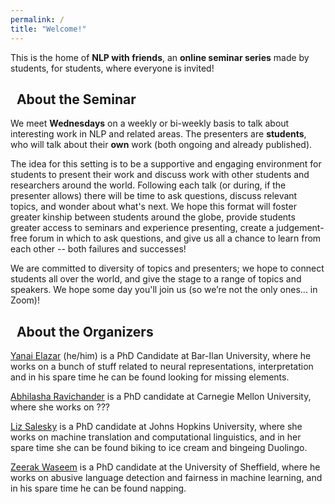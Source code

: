 ```yaml
---
permalink: /
title: "Welcome!"
---
```


This is the home of **NLP with friends**, 
an **online seminar series** made by students, for students, where everyone is invited!


## <i class="fas fa-fw fa-chalkboard-teacher"></i>&nbsp; About the Seminar

We meet **Wednesdays** on a weekly or bi-weekly basis to talk about interesting work in NLP and related areas. The presenters are **students**, who will talk about their **own** work (both ongoing and already published). 

The idea for this setting is to be a supportive and engaging environment for students to present their work and discuss work with other students and researchers around the world.
Following each talk (or during, if the presenter allows) there will be time to ask questions, discuss relevant topics, and wonder about what's next.
We hope this format will foster greater kinship between students around the globe, provide students greater access to seminars and experience presenting, create a judgement-free forum in which to ask questions, and give us all a chance to learn from each other -- both failures and successes!

We are committed to diversity of topics and presenters; we hope to connect students all over the world, and give the stage to a range of topics and speakers. 
<span title="(Lennon, 1971)">We hope some day you'll join us (so we’re not the only ones... in Zoom)!</span>


## <i class="fas fa-fw fa-people-arrows"></i>&nbsp; About the Organizers

[Yanai Elazar](https://yanaiela.github.io/) (he/him) is a PhD Candidate at Bar-Ilan University, where he works on a bunch of stuff related to neural representations, interpretation and in his spare time he can be found looking for missing elements.

[Abhilasha Ravichander](https://www.cs.cmu.edu/~aravicha/) is a PhD candidate at Carnegie Mellon University, where she works on ???

[Liz Salesky](http://esalesky.github.io/) is a PhD candidate at Johns Hopkins University, where she works on machine translation and computational linguistics, and in her spare time she can be found biking to ice cream and bingeing Duolingo. 

[Zeerak Waseem](https://twitter.com/ZeerakW) is a PhD candidate at the University of Sheffield, where he works on abusive language detection and fairness in machine learning, and in his spare time he can be found napping. 